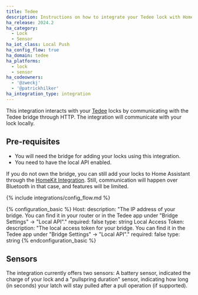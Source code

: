 ```yaml
---
title: Tedee
description: Instructions on how to integrate your Tedee lock with Home Assistant.
ha_release: 2024.2
ha_category:
  - Lock
  - Sensor
ha_iot_class: Local Push
ha_config_flow: true
ha_domain: tedee
ha_platforms:
  - lock
  - sensor
ha_codeowners:
  - '@zweckj'
  - '@patrickhilker'
ha_integration_type: integration
---
```


This integration interacts with your [Tedee](https://tedee.com) locks by communicating with the Tedee bridge through HTTP. The integration will communicate with your lock locally.

## Pre-requisites

- You will need the bridge for adding your locks using this integration.
- You need to have the local API enabled.

If you do not own the bridge, you can still add your locks to Home Assistant through the [HomeKit Integration](./_integrations/homekit.markdown). Still, communication will happen over Bluetooth in that case, and features will be limited.

{% include integrations/config_flow.md %}

{% configuration_basic %}
Host:
  description: "The IP address of your bridge. You can find it in your router or in the Tedee app under \"Bridge Settings\" -> \"Local API\"."
  required: false
  type: string
Local Access Token:
  description: "The local access token for your bridge. You can find it in the Tedee app under \"Bridge Settings\" -> \"Local API\"."
  required: false
  type: string
{% endconfiguration_basic %}

## Sensors
The integration currently offers two sensors: A battery sensor, indicated the charge of your lock and a "pullspring duration" sensor, indicating how long (in seconds) your latch will stay pulled after a pull operation (if supported). 
